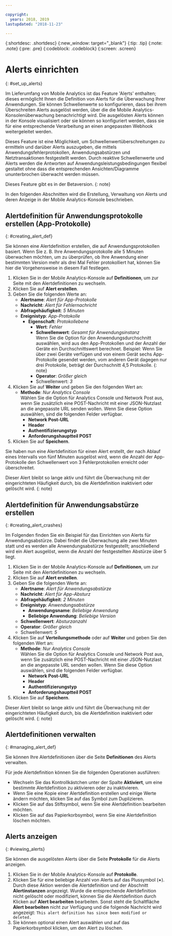 ```yaml
---

copyright:
  years: 2018, 2019
lastupdated: "2018-11-23"

---
```


{:shortdesc: .shortdesc}
{:new_window: target="_blank"}
{:tip: .tip}
{:note: .note}
{:pre: .pre}
{:codeblock: .codeblock}
{:screen: .screen}

# Alerts einrichten
{: #set_up_alerts}

Im Lieferumfang von Mobile Analytics ist das Feature 'Alerts' enthalten; dieses ermöglicht Ihnen die Definition von Alerts für die Überwachung Ihrer Anwendungen. Sie können Schwellenwerte so konfigurieren, dass bei ihrem Überschreiten Alerts ausgelöst werden, über die die Mobile Analytics-Konsolenüberwachung benachrichtigt wird. Die ausgelösten Alerts können in der Konsole visualisiert oder sie können so konfiguriert werden, dass sie für eine entsprechende Verarbeitung an einen angepassten Webhook weitergeleitet werden.

Dieses Feature ist eine Möglichkeit, um Schwellenwertüberschreitungen zu ermitteln und darüber Alerts auszugeben, die mittels Anwendungsfehlerprotokollen, Anwendungsabstürzen und Netztransaktionen festgestellt werden. Durch reaktive Schwellenwerte und Alerts werden die Antworten auf Anwendungsleistungsbedingungen flexibel gestaltet ohne dass die entsprechenden Ansichten/Diagramme ununterbrochen überwacht werden müssen.

Dieses Feature gibt es in der Betaversion.
{: note}

In den folgenden Abschnitten wird die Erstellung, Verwaltung von Alerts und deren Anzeige in der Mobile Analytics-Konsole beschrieben.

## Alertdefinition für Anwendungsprotokolle erstellen (App-Protokolle)
{: #creating_alert_def}

Sie können eine Alertdefinition erstellen, die auf Anwendungsprotokollen basiert.  Wenn Sie z. B. Ihre Anwendungsprotokolle alle 5 Minuten überwachen möchten, um zu überprüfen, ob Ihre Anwendung einer bestimmten Version mehr als drei Mal Fehler protokolliert hat, können Sie hier die Vorgehensweise in diesem Fall festlegen.

1.  Klicken Sie in der Mobile Analytics-Konsole auf **Definitionen**, um zur Seite mit den Alertdefinitionen zu wechseln.
2.  Klicken Sie auf **Alert erstellen**.
3.  Geben Sie die folgenden Werte an:
    * **Alertname**: *Alert für App-Protokolle*
    * **Nachricht**: *Alert für Fehlernachricht*
    * **Abfragehäufigkeit**: *5 Minuten*
    * **Ereignistyp**: *App-Protokolle*
        * **Eigenschaft**: *Protokollebene*
            * **Wert**: *Fehler*
            * **Schwellenwert**: *Gesamt für Anwendungsinstanz*<br/>
              Wenn Sie die Option für den Anwendungsdurchschnitt auswählen, wird aus den App-Protokollen und der Anzahl der Geräte ein Durchschnittswert berechnet. Beispiel: Wenn Sie über zwei Geräte verfügen und von einem Gerät sechs App-Protokolle gesendet werden, vom anderen Gerät dagegen nur drei Protokolle, beträgt der Durchschnitt 4,5 Protokolle.
              {: note}
            * **Operator**: *Größer gleich* 
            * Schwellenwert: *3*
4.  Klicken Sie auf **Weiter** und geben Sie den folgenden Wert an:
    * **Methode**: *Nur Analytics Console*<br/>
      Wählen Sie die Option für Analytics Console und Network Post aus, wenn Sie zusätzlich eine POST-Nachricht mit einer JSON-Nutzlast an die angepasste URL senden wollen. Wenn Sie diese Option auswählen, sind die folgenden Felder verfügbar.
      * **Network Post-URL**
      * **Header**
      * **Authentifizierungstyp**
      * **Anforderungshauptteil POST**
5. Klicken Sie auf **Speichern**.   

Sie haben nun eine Alertdefinition für einen Alert erstellt, der nach Ablauf eines Intervalls von fünf Minuten ausgelöst wird, wenn die Anzahl der App-Protokolle den Schwellenwert von 3 Fehlerprotokollen erreicht oder überschreitet.

Dieser Alert bleibt so lange aktiv und führt die Überwachung mit der eingerichteten Häufigkeit durch, bis die Alertdefinition inaktiviert oder gelöscht wird.
{: note}

## Alertdefinition für Anwendungsabstürze erstellen
{: #creating_alert_crashes}

Im Folgenden finden Sie ein Beispiel für das Einrichten von Alerts für Anwendungsabstürze.  Dabei findet die Überwachung alle zwei Minuten statt und es werden alle Anwendungsabstürze festgestellt; anschließend wird ein Alert ausgelöst, wenn die Anzahl der festgestellten Abstürze über 5 liegt.

1.  Klicken Sie in der Mobile Analytics-Konsole auf **Definitionen**, um zur Seite mit den Alertdefinitionen zu wechseln.
2.  Klicken Sie auf **Alert erstellen**.
3.  Geben Sie die folgenden Werte an:
    * **Alertname**: *Alert für Anwendungsabstürze*
    * **Nachricht**: *Alert für App-Absturz*
    * **Abfragehäufigkeit**: *2 Minuten*
    * **Ereignistyp**: *Anwendungsabstürze*
        * **Anwendungsname**: *Beliebige Anwendung*
        * **Beliebige Anwendung**: *Beliebige Version*
    * **Schwellenwert**: *Absturzanzahl*
    * **Operator**: *Größer gleich* 
    * Schwellenwert: *5*
4.  Klicken Sie auf **Verteilungsmethode** oder auf **Weiter** und geben Sie den folgenden Wert an:
    * **Methode**: *Nur Analytics Console*<br/>
      Wählen Sie die Option für Analytics Console und Network Post aus, wenn Sie zusätzlich eine POST-Nachricht mit einer JSON-Nutzlast an die angepasste URL senden wollen. Wenn Sie diese Option auswählen, sind die folgenden Felder verfügbar.
      * **Network Post-URL**
      * **Header**
      * **Authentifizierungstyp**
      * **Anforderungshauptteil POST**
5. Klicken Sie auf **Speichern**.   

Dieser Alert bleibt so lange aktiv und führt die Überwachung mit der eingerichteten Häufigkeit durch, bis die Alertdefinition inaktiviert oder gelöscht wird.
{: note}

## Alertdefinitionen verwalten
{: #managing_alert_def}

Sie können Ihre Alertdefinitionen über die Seite **Definitionen** des Alerts verwalten.

Für jede Alertdefinition können Sie die folgenden Operationen ausführen:
* Wechseln Sie das Kontrollkästchen unter der Spalte **Aktiviert**, um eine bestimmte Alertdefinition zu aktivieren oder zu inaktivieren.
* Wenn Sie eine Kopie einer Alertdefinition erstellen und einige Werte ändern möchten, klicken Sie auf das Symbol zum Duplizieren.
* Klicken Sie auf das Stiftsymbol, wenn Sie eine Alertdefinition bearbeiten möchten.
* Klicken Sie auf das Papierkorbsymbol, wenn Sie eine Alertdefinition löschen möchten.

## Alerts anzeigen
{: #viewing_alerts}

Sie können die ausgelösten Alerts über die Seite **Protokolle** für die Alerts anzeigen.

1.  Klicken Sie in der Mobile Analytics-Konsole auf **Protokolle**.
2.  Klicken Sie für eine beliebige Anzahl von Alerts auf das Plussymbol (**+**). Durch diese Aktion werden die Alertdefinition und der Abschnitt **Alertinstanzen** angezeigt.
    Wurde die entsprechende Alertdefinition nicht gelöscht oder modifiziert, können Sie die Alertdefinition durch Klicken auf **Alert bearbeiten** bearbeiten. Sonst steht die Schaltfläche **Alert bearbeiten** nicht zur Verfügung und die folgende Nachricht wird angezeigt:
    `This alert definition has since been modified or deleted.`
3.  Sie können optional einen Alert auswählen und auf das Papierkorbsymbol klicken, um den Alert zu löschen.


